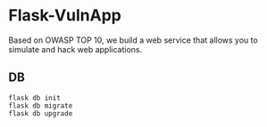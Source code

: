 # Flask-VulnApp
Based on OWASP TOP 10, we build a web service that allows you to simulate and hack web applications.

## DB

```shell
flask db init
flask db migrate
flask db upgrade
```